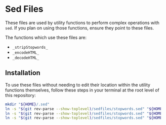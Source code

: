 # Sed Files

These files are used by utility functions to perform complex operations with `sed`. If you plan on using those functions, ensure they point to these files.

The functions which use these files are:

- `_stripStopwords_`
- `_encodeHTML_`
- `_decodeHTML_`

## Installation

To use these files without needing to edit their location within the utility functions themselves, follow these steps in your terminal at the root level of this repository:

```bash
mkdir "${HOME}/.sed"
ln -s "$(git rev-parse --show-toplevel)/sedfiles/stopwords.sed" "${HOME}/.sed/stopwords.sed"
ln -s "$(git rev-parse --show-toplevel)/sedfiles/stopwords.sed" "${HOME}/.sed/htmlEncode.sed"
ln -s "$(git rev-parse --show-toplevel)/sedfiles/stopwords.sed" "${HOME}/.sed/htmlDecode.sed"
```
